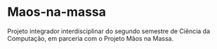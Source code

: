 # Maos-na-massa
Projeto integrador interdisciplinar do segundo semestre de Ciência da Computação, em parceria com o Projeto Mãos na Massa.
